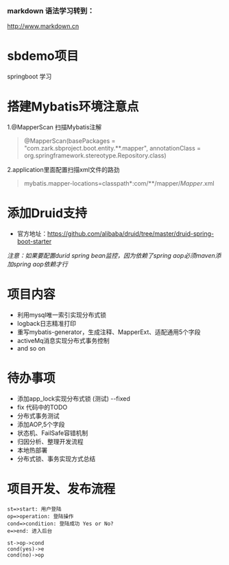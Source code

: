 ### markdown 语法学习转到：
http://www.markdown.cn
# sbdemo项目
springboot 学习

# 搭建Mybatis环境注意点
1.@MapperScan 扫描Mybatis注解
> @MapperScan(basePackages = "com.zark.sbproject.boot.entity.**.mapper", annotationClass = org.springframework.stereotype.Repository.class)

2.application里面配置扫描xml文件的路劲
> mybatis.mapper-locations=classpath*:com/**/mapper/*Mapper*.xml

# 添加Druid支持
* 官方地址：https://github.com/alibaba/druid/tree/master/druid-spring-boot-starter

*注意：如果要配置durid spring bean监控，因为依赖了spring aop必须maven添加spring aop依赖才行*


# 项目内容
* 利用mysql唯一索引实现分布式锁
* logback日志精准打印
* 重写mybatis-generator，生成注释、MapperExt、适配通用5个字段
* activeMq消息实现分布式事务控制
* and so on 

# 待办事项
* 添加app_lock实现分布式锁 (测试) --fixed
* fix 代码中的TODO
* 分布式事务测试
* 添加AOP,5个字段
* 状态机、FailSafe容错机制
* 归因分析、整理开发流程
* 本地热部署
* 分布式锁、事务实现方式总结

# 项目开发、发布流程
```flow
st=>start: 用户登陆
op=>operation: 登陆操作
cond=>condition: 登陆成功 Yes or No?
e=>end: 进入后台

st->op->cond
cond(yes)->e
cond(no)->op
```
